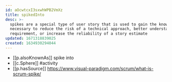 ```yaml
---
id: aOcwtcxI3sxwhWPB2VmXz
title: spikedInto
desc: >-
  spikes are a special type of user story that is used to gain the knowledge
  necessary to reduce the risk of a technical approach, better understand a
  requirement, or increase the reliability of a story estimate
updated: 1671318839025
created: 1634930294044
---
```




- [[p.alsoKnownAs]] spike into
- [[c.Sphere]] #activity
- [[p.hasSource]] https://www.visual-paradigm.com/scrum/what-is-scrum-spike/
